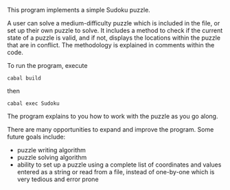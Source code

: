 This program implements a simple Sudoku puzzle.

A user can solve a medium-difficulty puzzle which is included in the file, or set up their own puzzle to solve. It includes a method to check if the current state of a puzzle is valid, and if not, displays the locations within the puzzle that are in conflict. The methodology is explained in comments within the code.

To run the program, execute 
```
cabal build
```

then
```
cabal exec Sudoku
```

The program explains to you how to work with the puzzle as you go along. 

There are many opportunities to expand and improve the program. Some future goals include:
* puzzle writing algorithm
* puzzle solving algorithm
* ability to set up a puzzle using a complete list of coordinates and values entered as a string or read from a file, instead of one-by-one which is very tedious and error prone
